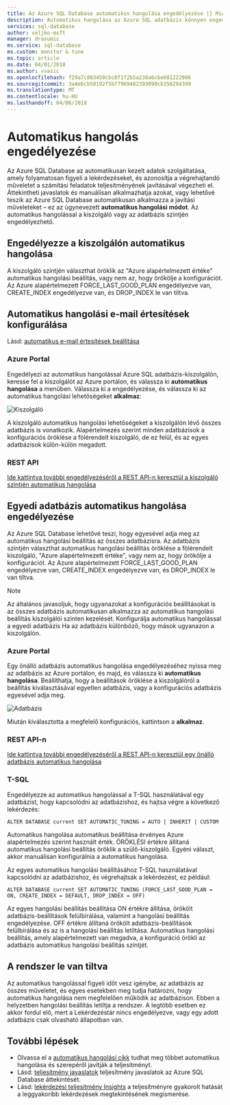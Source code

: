 ```yaml
---
title: Az Azure SQL Database automatikus hangolása engedélyezése |} Microsoft Docs
description: Automatikus hangolása az Azure SQL adatbázis könnyen engedélyezheti.
services: sql-database
author: veljko-msft
manager: drasumic
ms.service: sql-database
ms.custom: monitor & tune
ms.topic: article
ms.date: 04/01/2018
ms.author: vvasic
ms.openlocfilehash: f29a7c883450cbc0f1f2b5a230a6c6e081222906
ms.sourcegitcommit: 3a4ebcb58192f5bf7969482393090cb356294399
ms.translationtype: MT
ms.contentlocale: hu-HU
ms.lasthandoff: 04/06/2018
---
```

# <a name="enable-automatic-tuning"></a>Automatikus hangolás engedélyezése

Az Azure SQL Database az automatikusan kezelt adatok szolgáltatása, amely folyamatosan figyeli a lekérdezéseket, és azonosítja a végrehajtandó műveletet a számítási feladatok teljesítményének javításával végezheti el. Áttekintheti javaslatok és manuálisan alkalmazhatja azokat, vagy lehetővé teszik az Azure SQL Database automatikusan alkalmazza a javítási műveleteket – ez az úgynevezett **automatikus hangolási módot**. Az automatikus hangolással a kiszolgáló vagy az adatbázis szintjén engedélyezhető.

## <a name="enable-automatic-tuning-on-server"></a>Engedélyezze a kiszolgálón automatikus hangolása
A kiszolgáló szintjén választhat öröklik az "Azure alapértelmezett értéke" automatikus hangolási beállítás, vagy nem az, hogy örökölje a konfigurációt. Az Azure alapértelmezett FORCE_LAST_GOOD_PLAN engedélyezve van, CREATE_INDEX engedélyezve van, és DROP_INDEX le van tiltva.

## <a name="configure-automatic-tuning-e-mail-notifications"></a>Automatikus hangolási e-mail értesítések konfigurálása

Lásd: [automatikus e-mail értesítések beállítása](sql-database-automatic-tuning-email-notifications.md)

### <a name="azure-portal"></a>Azure Portal
Engedélyezi az automatikus hangolással Azure SQL adatbázis-kiszolgálón, keresse fel a kiszolgálót az Azure portálon, és válassza ki **automatikus hangolása** a menüben. Válassza ki a engedélyezése, és válassza ki az automatikus hangolási lehetőségeket **alkalmaz**:

![Kiszolgáló](./media/sql-database-automatic-tuning-enable/server.png)

A kiszolgáló automatikus hangolási lehetőségeket a kiszolgálón lévő összes adatbázis is vonatkozik. Alapértelmezés szerint minden adatbázisok a konfigurációs öröklése a fölérendelt kiszolgáló, de ez felül, és az egyes adatbázisok külön-külön megadott.

### <a name="rest-api"></a>REST API
[Ide kattintva további engedélyezéséről a REST API-n keresztül a kiszolgáló szintjén automatikus hangolása](https://docs.microsoft.com/rest/api/sql/serverautomatictuning)

## <a name="enable-automatic-tuning-on-an-individual-database"></a>Egyedi adatbázis automatikus hangolása engedélyezése

Az Azure SQL Database lehetővé teszi, hogy egyesével adja meg az automatikus hangolási beállítás az összes adatbázisra. Az adatbázis szintjén választhat automatikus hangolási beállítás öröklése a fölérendelt kiszolgáló, "Azure alapértelmezett értéke", vagy nem az, hogy örökölje a konfigurációt. Az Azure alapértelmezett FORCE_LAST_GOOD_PLAN engedélyezve van, CREATE_INDEX engedélyezve van, és DROP_INDEX le van tiltva.

> [!NOTE]
> Az általános javasoljuk, hogy ugyanazokat a konfigurációs beállításokat is az összes adatbázis automatikusan alkalmazza az automatikus hangolási beállítás kiszolgálói szinten kezelését. Konfigurálja automatikus hangolással a egyedi adatbázis Ha az adatbázis különböző, hogy mások ugyanazon a kiszolgálón.
>

### <a name="azure-portal"></a>Azure Portal

Egy önálló adatbázis automatikus hangolása engedélyezéséhez nyissa meg az adatbázis az Azure portálon, és majd, és válassza ki **automatikus hangolása**. Beállíthatja, hogy a beállítások öröklése a kiszolgálóról a beállítás kiválasztásával egyetlen adatbázis, vagy a konfigurációs adatbázis egyesével adja meg.

![Adatbázis](./media/sql-database-automatic-tuning-enable/database.png)

Miután kiválasztotta a megfelelő konfigurációs, kattintson a **alkalmaz**.

### <a name="rest-api"></a>REST API-n
[Ide kattintva további engedélyezéséről a REST API-n keresztül egy önálló adatbázis automatikus hangolása](https://docs.microsoft.com/rest/api/sql/databaseautomatictuning)

### <a name="t-sql"></a>T-SQL

Engedélyezze az automatikus hangolással a T-SQL használatával egy adatbázist, hogy kapcsolódni az adatbázishoz, és hajtsa végre a következő lekérdezés:

   ```T-SQL
   ALTER DATABASE current SET AUTOMATIC_TUNING = AUTO | INHERIT | CUSTOM
   ```
   
Automatikus hangolása automatikus beállítása érvényes Azure alapértelmezés szerint használt érték. ÖRÖKLÉSI értékre állítaná automatikus hangolási beállítás öröklik a szülő-kiszolgáló. Egyéni választ, akkor manuálisan konfigurálnia a automatikus hangolása.

Az egyes automatikus hangolási beállításához T-SQL használatával kapcsolódni az adatbázishoz, és végrehajtsák a lekérdezést, ez például:

   ```T-SQL
   ALTER DATABASE current SET AUTOMATIC_TUNING (FORCE_LAST_GOOD_PLAN = ON, CREATE_INDEX = DEFAULT, DROP_INDEX = OFF)
   ```
   
Az egyes hangolási beállítás beállítása ON értékre állítása, örökölt adatbázis-beállítások felülbírálása, valamint a hangolási beállítás engedélyezése. OFF értékre állítaná örökölt adatbázis-beállítások felülbírálása és az is a hangolási beállítás letiltása. Automatikus hangolási beállítás, amely alapértelmezett van megadva, a konfiguráció örökli az adatbázis automatikus hangolási beállítás szintjét.  

## <a name="disabled-by-the-system"></a>A rendszer le van tiltva
Az automatikus hangolással figyeli időt vesz igénybe, az adatbázis az összes műveletet, és egyes esetekben meg tudja határozni, hogy automatikus hangolása nem megfelelően működik az adatbázison. Ebben a helyzetben hangolási beállítás letiltja a rendszer. A legtöbb esetben ez akkor fordul elő, mert a Lekérdezéstár nincs engedélyezve, vagy egy adott adatbázis csak olvasható állapotban van.

## <a name="next-steps"></a>További lépések
* Olvassa el a [automatikus hangolási cikk](sql-database-automatic-tuning.md) tudhat meg többet automatikus hangolása és szerepéről javítják a teljesítményt.
* Lásd: [teljesítmény javaslatok](sql-database-advisor.md) teljesítmény javaslatok az Azure SQL Database áttekintését.
* Lásd: [lekérdezési teljesítmény Insights](sql-database-query-performance.md) a teljesítményre gyakorolt hatását a leggyakoribb lekérdezések megtekintésének megismerése.
